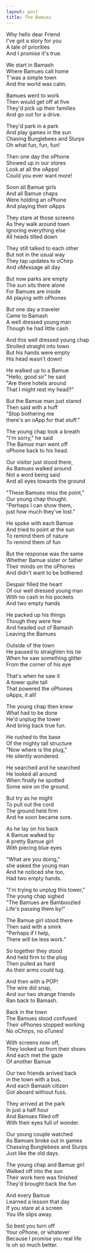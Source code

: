 ```yaml
---
layout: post
title: The Bamues
---
```


Why hello dear Friend  
I've got a story for you  
A tale of priorities  
And I promise it's true.  

We start in Bamash  
Where Bamues call home  
T'was a simple town  
And the world was calm.  

Bamues went to work  
Then would get off at five  
They'd pick up their families  
And go out for a drive.  

They'd park in a park  
And play games in the sun  
Chasing Bunglebees and Slurps  
Oh what fun, fun, fun!  

Then one day the oPhone  
Showed up in our stores  
Look at all the oApps!  
Could you ever want more!  
  
Soon all Bamue girls  
And all Bamue chaps  
Were holding an oPhone  
And playing their oApps  

They stare at those screens  
As they walk around town  
Ignoring everything else  
All heads tilted down  

They still talked to each other  
But not in the usual way  
They tap updates to oChirp   
And oMessage all day  

But now parks are empty  
The sun sits there alone  
For Bamues are inside  
All playing with oPhones  

But one day a traveler  
Came to Bamash  
A well dressed young man  
Though he had little cash  

And this well dressed young chap  
Strolled straight into town  
But his hands were empty   
His head wasn't down!  

He walked up to a Bamue   
"Hello, good sir" he said  
"Are there hotels around  
That I might rest my head?"  

But the Bamue man just stared  
Then said with a huff  
"Stop bothering me  
there's an oApp for that stuff."  

The young chap took a breath  
"I'm sorry," he said  
The Bamue man went off  
oPhone back to his head.  

Our visitor just stood there,   
As Bamues walked around  
Not a word being said  
And all eyes towards the ground  

"These Bamues miss the point,"  
Our young chap thought.  
"Perhaps I can show them,  
just how much they've lost."  

He spoke with each Bamue  
And tried to point at the sun  
To remind them of nature  
To remind them of fun  

But the response was the same  
Whether Bamue sister or father  
Their minds on the oPhones  
And didn't want to be bothered  

Despair filled the heart  
Of our well dressed young man  
With no cash in his pockets  
And two empty hands  

He packed up his things   
Though they were few  
And headed out of Bamash  
Leaving the Bamues  

Outside of the town  
He paused to straighten his tie  
When he saw something glitter  
From the corner of his eye  

That's when he saw it  
A tower quite tall  
That powered the oPhones  
oApps, it all!  

The young chap then knew  
What had to be done  
He'd unplug the tower   
And bring back true fun.  

He rushed to the base   
Of the mighty tall structure  
"Now where is the plug,"   
He silently wondered.   

He searched and he searched  
He looked all around  
When finally he spotted  
Some wire on the ground.  

But try as he might  
To pull out the cord  
The ground held firm  
And he soon became sore.  

As he lay on his back  
A Bamue walked by    
A pretty Bamue girl   
With piecing blue eyes  

"What are you doing,"  
she asked the young man  
And he noticed she too,   
Had two empty hands.   

"I'm trying to unplug this tower,"   
The young chap sighed  
"The Bamues are Bamboozled  
Life's passing them by!"  

The Bamue girl stood there   
Then said with a smirk  
"Perhaps if I help,  
There will be less work."  

So together they stood  
And held firm to the plug  
Then pulled as hard  
As their arms could tug.  

And then with a POP!  
The wire did snap,  
And our two strange friends  
Ran back to Bamash.  

Back in the town  
The Bamues stood confused  
Their oPhones stopped working  
No oChirps, no oTunes!  

With screens now off,  
They looked up from their shoes  
And each met the gaze  
Of another Bamue  

Our two friends arrived back  
in the town with a bus.   
And each Bamash citizen   
Got aboard without fuss.   

They arrived at the park  
In just a half hour  
And Bamues filled off  
With their eyes full of wonder.  

Our young couple watched  
As Bamues broke out in games  
Chassing Bunglebees and Slurps  
Just like the old days.   

The young chap and Bamue girl  
Walked off into the sun  
Their work here was finished  
They'd brought back the fun  

And every Bamue   
Learned a lesson that day  
If you stare at a screen  
You life slips away.  

So best you turn off   
Your oPhone, or whatever  
Because I promise you real life  
Is oh so much better.   